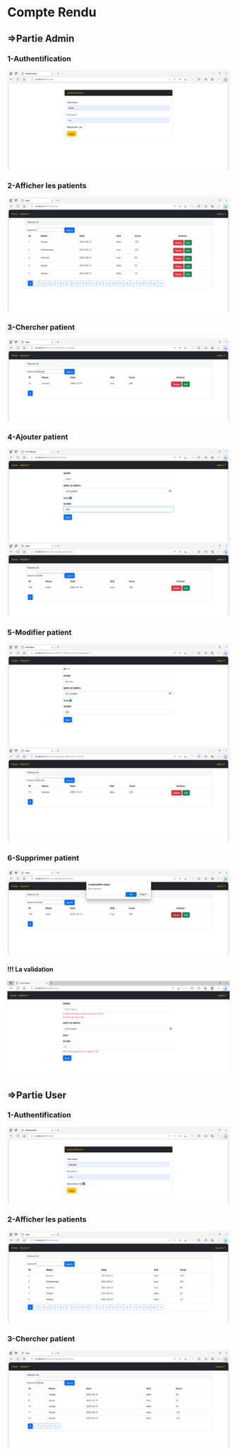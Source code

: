 <h1>Compte Rendu</h1>
<h2>=>Partie Admin</h2>
<h3>1-Authentification</h3>
<img src="captures/1-Authentification.PNG">
<h3>2-Afficher les patients</h3>
<img src="captures/2-Admin-AfficherPatients.PNG">
<h3>3-Chercher patient</h3>
<img src="captures/3-Admin-ChercherPatient.PNG">
<h3>4-Ajouter patient</h3>
<img src="captures/4-Admin-AjouterPatient.PNG">
<img src="captures/5-Admin-SavePatient.PNG">
<h3>5-Modifier patient</h3>
<img src="captures/6-Admin-ModifierPatient.PNG">
<img src="captures/7-Admin-Mod.PNG">
<h3>6-Supprimer patient</h3>
<img src="captures/8-Admin-SupprimerPatient.PNG">
<h4>!!! La validation </h4>
<img src="captures/La validation.PNG">

<h2>=>Partie User</h2>
<h3>1-Authentification</h3>
<img src="captures/9-Authentification-user.PNG">
<h3>2-Afficher les patients</h3>
<img src="captures/10-AfficherPatients-User.PNG">
<h3>3-Chercher patient</h3>
<img src="captures/11-Chercher-user.PNG">